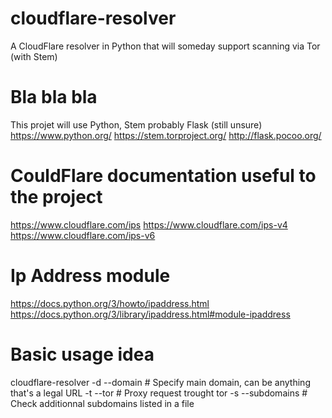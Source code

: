 # cloudflare-resolver
A CloudFlare resolver in Python that will someday support scanning via Tor (with Stem)

# Bla bla bla
This projet will use Python, Stem probably Flask (still unsure)
https://www.python.org/
https://stem.torproject.org/
http://flask.pocoo.org/

# CouldFlare documentation useful to the project
https://www.cloudflare.com/ips
https://www.cloudflare.com/ips-v4
https://www.cloudflare.com/ips-v6

# Ip Address module
https://docs.python.org/3/howto/ipaddress.html
https://docs.python.org/3/library/ipaddress.html#module-ipaddress

# Basic usage idea
cloudflare-resolver
  -d --domain # Specify main domain, can be anything that's a legal URL
  -t --tor # Proxy request trought tor
  -s --subdomains <file> # Check additionnal subdomains listed in a file
